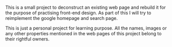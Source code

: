This is a small project to deconstruct an existing web page and rebuild it for the purpose of practising front-end design. As part of this I will try to reimplement the google homepage and search page. 

This is just a personal project for learning purpose. All the names, images or any other properties mentioned in the web pages of this project belong to their rightful owners. 